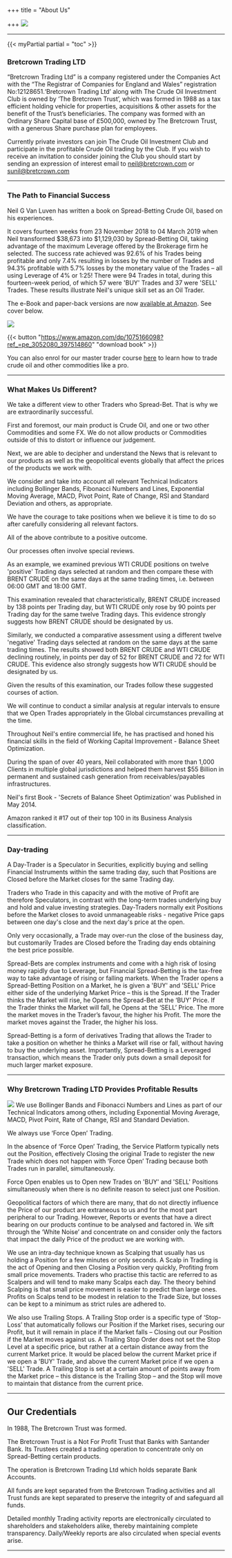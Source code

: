 +++
title = "About Us"

+++
![](/images/bret10.jpeg)

***
{{< myPartial partial = "toc" >}}

### Bretcrown Trading LTD

“Bretcrown Trading Ltd” is a company registered under the Companies Act with the “The Registrar of Companies for England and Wales” registration No:12128651.‘Bretcrown Trading Ltd’ along with The Crude Oil Investment Club is owned by ‘The Bretcrown Trust’, which was formed in 1988 as a tax efficient holding vehicle for properties, acquisitions & other assets for the benefit of the Trust’s beneficiaries. The company was formed with an Ordinary Share Capital base of £500,000, owned by The Bretcrown Trust, with a generous Share purchase plan for employees.

Currently private investors can join The Crude Oil Investment Club and participate in the profitable Crude Oil trading by the Club. If you wish to receive an invitation to consider joining the Club you should start by sending an expression of interest email to [neil@bretcrown.com](mailto:neil@bretcrown.com) or sunil@bretcrown.com

***

### The Path to Financial Success

Neil G Van Luven has written a book on Spread-Betting Crude Oil, based on his experiences.

It covers fourteen weeks from 23 November 2018 to 04 March 2019 when Neil transformed $38,673 into $1,129,030 by Spread-Betting Oil, taking advantage of the maximum Leverage offered by the Brokerage firm he selected. The success rate achieved was 92.6% of his Trades being profitable and only 7.4% resulting in losses by the number of Trades and 94.3% profitable with 5.7% losses by the monetary value of the Trades – all using Leverage of 4% or 1:25! There were 94 Trades in total, during this fourteen-week period, of which 57 were 'BUY' Trades and 37 were 'SELL' Trades. These results illustrate Neil's unique skill set as an Oil Trader.

The e-Book and paper-back versions are now [available at Amazon](https://www.amazon.com/dp/1075166098?ref_=pe_3052080_397514860). See cover below.

![](/images/original-08.jpg)

{{< button "https://www.amazon.com/dp/1075166098?ref_=pe_3052080_397514860" "download book" >}}

You can also enrol for our master trader course [here](https://bretcrown.com/institute-of-learning/ "training") to learn how to trade crude oil and other commodities like a pro.

***

### What Makes Us Different?

We take a different view to other Traders who Spread-Bet. That is why we are extraordinarily successful.

First and foremost, our main product is Crude Oil, and one or two other Commodities and some FX. We do not allow products or Commodities outside of this to distort or influence our judgement.

Next, we are able to decipher and understand the News that is relevant to our products as well as the geopolitical events globally that affect the prices of the products we work with.

We consider and take into account all relevant Technical Indicators including Bollinger Bands, Fibonacci Numbers and Lines, Exponential Moving Average, MACD, Pivot Point, Rate of Change, RSI and Standard Deviation and others, as appropriate.

We have the courage to take positions when we believe it is time to do so after carefully considering all relevant factors.

All of the above contribute to a positive outcome.

Our processes often involve special reviews.

As an example, we examined previous WTI CRUDE positions on twelve 'positive' Trading days selected at random and then compare these with BRENT CRUDE on the same days at the same trading times, i.e. between 06:00 GMT and 18:00 GMT.

This examination revealed that characteristically, BRENT CRUDE increased by 138 points per Trading day, but WTI CRUDE only rose by 90 points per Trading day for the same twelve Trading days. This evidence strongly suggests how BRENT CRUDE should be designated by us.

Similarly, we conducted a comparative assessment using a different twelve 'negative' Trading days selected at random on the same days at the same trading times. The results showed both BRENT CRUDE and WTI CRUDE declining routinely, in points per day of 52 for BRENT CRUDE and 72 for WTI CRUDE. This evidence also strongly suggests how WTI CRUDE should be designated by us.

Given the results of this examination, our Trades follow these suggested courses of action.

We will continue to conduct a similar analysis at regular intervals to ensure that we Open Trades appropriately in the Global circumstances prevailing at the time.

<!-- ![](/images/Spread-betting.jpg)-->

Throughout Neil's entire commercial life, he has practised and honed his financial skills in the field of Working Capital Improvement - Balance Sheet Optimization.

During the span of over 40 years, Neil collaborated with more than 1,000 Clients in multiple global jurisdictions and helped them harvest $55 Billion in permanent and sustained cash generation from receivables/payables infrastructures.

Neil's first Book - 'Secrets of Balance Sheet Optimization' was Published in May 2014.

Amazon ranked it #17 out of their top 100 in its Business Analysis classification.

***

### Day-trading

<!-- ![](/images/original-10.jpg) --> A Day-Trader is a Speculator in Securities, explicitly buying and selling Financial Instruments within the same trading day, such that Positions are Closed before the Market closes for the same Trading day.

Traders who Trade in this capacity and with the motive of Profit are therefore Speculators, in contrast with the long-term trades underlying buy and hold and value investing strategies. Day-Traders normally exit Positions before the Market closes to avoid unmanageable risks - negative Price gaps between one day's close and the next day's price at the open.

Only very occasionally, a Trade may over-run the close of the business day, but customarily Trades are Closed before the Trading day ends obtaining the best price possible.

Spread-Bets are complex instruments and come with a high risk of losing money rapidly due to Leverage, but Financial Spread-Betting is the tax-free way to take advantage of rising or falling markets. When the Trader opens a Spread-Betting Position on a Market, he is given a 'BUY' and 'SELL' Price either side of the underlying Market Price – this is the Spread. If the Trader thinks the Market will rise, he Opens the Spread-Bet at the ‘BUY’ Price. If the Trader thinks the Market will fall, he Opens at the ‘SELL’ Price. The more the market moves in the Trader’s favour, the higher his Profit. The more the market moves against the Trader, the higher his loss.

Spread-Betting is a form of derivatives Trading that allows the Trader to take a position on whether he thinks a Market will rise or fall, without having to buy the underlying asset. Importantly, Spread-Betting is a Leveraged transaction, which means the Trader only puts down a small deposit for much larger market exposure.

***

### Why Bretcrown Trading LTD Provides Profitable Results

![](/images/advance-analysis-business-graph-data.jpg)
We use Bollinger Bands and Fibonacci Numbers and Lines as part of our Technical Indicators among others, including Exponential Moving Average, MACD, Pivot Point, Rate of Change, RSI and Standard Deviation.

We always use ‘Force Open’ Trading.

In the absence of ‘Force Open’ Trading, the Service Platform typically nets out the Position, effectively Closing the original Trade to register the new Trade which does not happen with ‘Force Open’ Trading because both Trades run in parallel, simultaneously.

Force Open enables us to Open new Trades on 'BUY' and 'SELL' Positions simultaneously when there is no definite reason to select just one Position.

Geopolitical factors of which there are many, that do not directly influence the Price of our product are extraneous to us and for the most part peripheral to our Trading. However, Reports or events that have a direct bearing on our products continue to be analysed and factored in. We sift through the ‘White Noise’ and concentrate on and consider only the factors that impact the daily Price of the product we are working with.

We use an intra-day technique known as Scalping that usually has us holding a Position for a few minutes or only seconds. A Scalp in Trading is the act of Opening and then Closing a Position very quickly, Profiting from small price movements. Traders who practise this tactic are referred to as Scalpers and will tend to make many Scalps each day. The theory behind Scalping is that small price movement is easier to predict than large ones. Profits on Scalps tend to be modest in relation to the Trade Size, but losses can be kept to a minimum as strict rules are adhered to.

We also use Trailing Stops. A Trailing Stop order is a specific type of ‘Stop-Loss’ that automatically follows our Position if the Market rises, securing our Profit, but it will remain in place if the Market falls – Closing out our Position if the Market moves against us. A Trailing Stop Order does not set the Stop Level at a specific price, but rather at a certain distance away from the current Market price. It would be placed below the current Market price if we open a 'BUY' Trade, and above the current Market price if we open a 'SELL' Trade. A Trailing Stop is set at a certain amount of points away from the Market price – this distance is the Trailing Stop – and the Stop will move to maintain that distance from the current price.

***

## Our Credentials

In 1988, The Bretcrown Trust was formed.

The Bretcrown Trust is a Not For Profit Trust that Banks with Santander Bank. Its Trustees created a trading operation to concentrate only on Spread-Betting certain products.

The operation is Bretcrown Trading Ltd which holds separate Bank Accounts.

All funds are kept separated from the Bretcrown Trading activities and all Trust funds are kept separated to preserve the integrity of and safeguard all funds.

Detailed monthly Trading activity reports are electronically circulated to shareholders and stakeholders alike, thereby maintaining complete transparency. Daily/Weekly reports are also circulated when special events arise.

***
